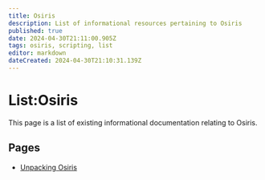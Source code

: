 ```yaml
---
title: Osiris
description: List of informational resources pertaining to Osiris
published: true
date: 2024-04-30T21:11:00.905Z
tags: osiris, scripting, list
editor: markdown
dateCreated: 2024-04-30T21:10:31.139Z
---
```


# List:Osiris
This page is a list of existing informational documentation relating to Osiris.

## Pages
- [Unpacking Osiris](unpacking-osiris)
